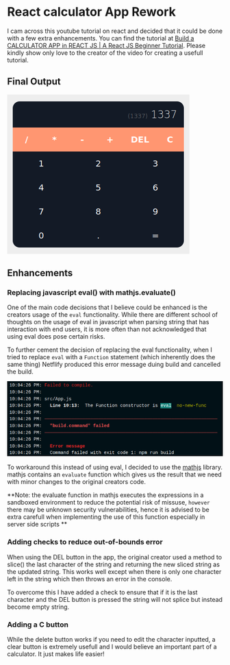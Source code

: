 # React calculator App Rework

I cam across this youtube tutorial on react and decided that it could be done with a few extra enhancements. You can find the tutorial at [Build a CALCULATOR APP in REACT JS | A React JS Beginner Tutorial](https://www.youtube.com/watch?v=oiX-6Y2oGjI).
Please kindly show only love to the creator of the video for creating a usefull tutorial.

## Final Output

![Calculator App Screenshot](react-calculator-app-github.png)

## Enhancements

### Replacing javascript eval() with mathjs.evaluate()

One of the main code decisions that I believe could be enhanced is the creators usage of the `eval` functionality. While there are different school of thoughts on the usage of eval in javascript when parsing string that has interaction with end users, it is more often than not acknowledged that using eval does pose certain risks.

To further cement the decision of replacing the eval functionality, when I tried to replace `eval` with a `Function` statement (which inherently does the same thing) Netflify produced this error message duing build and cancelled the build.

![Netlify error message due to eval](eval-error-message-netlify.png)

To workaround this instead of using eval, I decided to use the [mathjs](https://mathjs.org/) library. mathjs contains an `evaluate` function which gives us the result that we need with minor changes to the original creators code.

**Note: the evaluate function in mathjs executes the expressions in a sandboxed environment to reduce the potential risk of missuse, `however` there may be unknown security vulnerabilities, hence it is advised to be extra carefull when implementing the use of this function especially in server side scripts **

### Adding checks to reduce out-of-bounds error

When using the DEL button in the app, the original creator used a method to slice() the last character of the string and returning the new sliced string as the updated string. This works well except when there is only one character left in the string which then throws an error in the console.

To overcome this I have added a check to ensure that if it is the last character and the DEL button is pressed the string will not splice but instead become empty string.

### Adding a C button

While the delete button works if you need to edit the character inputted, a clear button is extremely usefull and I would believe an important part of a calculator. It just makes life easier!
